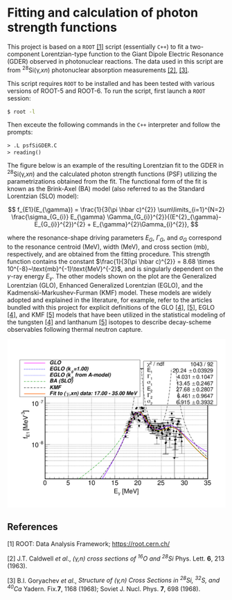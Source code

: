 # Fitting and calculation of photon strength functions

This project is based on a `ROOT` [[1]](#1) script (essentially `C++`) to fit a two-component Lorentzian-type function to the Giant Dipole Electric Resonance (GDER) observed in photonuclear reactions.  The data used in this script are from <sup>28</sup>Si(&gamma;,*xn*) photonuclear absorption measurements [[2]](#2), [[3]](#3).

This script requires `ROOT` to be installed and has been tested with various versions of ROOT-5 and ROOT-6.  To run the script, first launch a `ROOT` session:

```Bash
$ root -l
```

Then exceute the following commands in the `C++` interpreter and follow the prompts:

```root
> .L psfSiGDER.C
> reading()
```

The figure below is an example of the resulting Lorentzian fit to the GDER in <sup>28</sup>Si(&gamma;,*xn*) and the calculated photon strength functions (PSF) utilizing the parametrizations obtained from the fit.  The functional form of the fit is known as the Brink-Axel (BA) model (also referred to as the Standard Lorentzian (SLO) model):


$$
	f_{E1}(E_{\gamma}) = \frac{1}{3(\pi \hbar c)^{2}} \sum\limits_{i=1}^{N=2} \frac{\sigma_{G_{i}} E_{\gamma} \Gamma_{G_{i}}^{2}}{(E^{2}_{\gamma}-E_{G_{i}}^{2})^{2} + E_{\gamma}^{2}\Gamma_{i}^{2}},
$$

where the resonance-shape driving parameters $E_{G}$, $\Gamma_{G}$, and $\sigma_{G}$ correspond to the resonance centroid (MeV), width (MeV), and cross section (mb), respectively, and are obtained from the fitting procedure.  This strength function contains the constant $\frac{1}{3(\pi \hbar c)^{2}} = 8.68 \times 10^{-8}~\text{mb}^{-1}\text{MeV}^{-2}$, and is singularly dependent on the $\gamma$-ray energy $E_{\gamma}$.  The other models shown on the plot are the Generalized Lorentzian (GLO), Enhanced Generalized Lorentzian (EGLO), and the Kadmenski-Markushev-Furman (KMF) model.  These models are widely adopted and explained in the literature, for example, refer to the articles bundled with this project for explicit definitions of the GLO [[4]](#4), [[5]](#5), EGLO [[4]](#4), and KMF [[5]](#5) models that have been utilized in the statistical modeling of the tungsten [[4]](#4) and lanthanum [[5]](#5) isotopes to describe decay-scheme observables following thermal neutron capture.

![PSF 28Si](Si28_PSF.png?raw=true "Different formulations of the PSF used to describe the GDER in 28Si")


## References
<a id="1">[1]</a>
ROOT: Data Analysis Framework;
https://root.cern.ch/

<a id="2">[2]</a>
J.T. Caldwell *et al*.,
*(&gamma;,n) cross sections of <sup>16</sup>O and <sup>28</sup>Si*
Phys. Lett. **6**, 213 (1963).

<a id="3">[3]</a>
B.I. Goryachev *et al*.,
*Structure of (&gamma;,n) Cross Sections in <sup>28</sup>Si, <sup>32</sup>S, and <sup>40</sup>Ca*
Yadern. Fix.**7**, 1168 (1968);
Soviet J. Nucl. Phys. **7**, 698 (1968).







